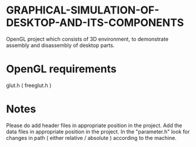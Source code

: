 # GRAPHICAL-SIMULATION-OF-DESKTOP-AND-ITS-COMPONENTS
OpenGL project which consists of 3D environment, to demonstrate assembly and disassembly of desktop parts.

# OpenGL requirements
  glut.h ( freeglut.h )
  
# Notes
Please do add header files in appropriate position in the project.
Add the data files in appropriate position in the project.
In the "parameter.h" look for changes in path ( either relative / absolute ) according to the machine.
